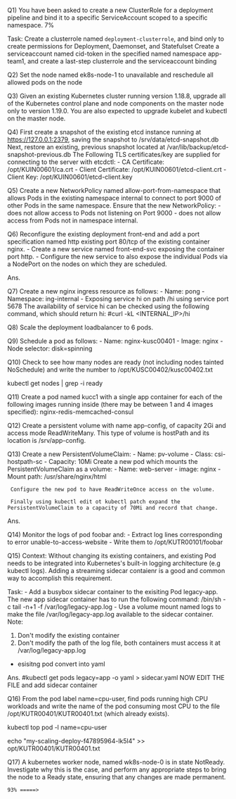 

Q1) You have been asked to create a new ClusterRole for a deployment pipeline and bind it to a specific ServiceAccount scoped to a specific namespace. 7%

Task:
	Create a clusterrole named `deployment-clusterrole`, and bind only to create permissions for Deployment, Daemonset, and Statefulset
	Create a serviceaccount named cid-token in the specified named namespace app-team1, and create a last-step clusterrole and the serviceaccount binding


Q2) Set the node named ek8s-node-1 to unavailable and reschedule all allowed pods on the node 


Q3) 
Given an existing Kubernetes cluster running version 1.18.8, upgrade all of the Kubernetes control plane and node components on the master node only to version 1.19.0.
You are also expected to upgrade kubelet and kubectl on the master node.


Q4) First create a snapshot of the existing etcd instance running at https://127.0.0.1:2379, saving the snapshot to /srv/data/etcd-snapshot.db
Next, restore an existing, previous snapshot located at /var/lib/backup/etcd-snapshot-previous.db
	The Following TLS certificates/key are supplied for connecting to the server with etcdctl:
	- CA Certificate: /opt/KUIN00601/ca.crt
	- Client Certificate: /opt/KUIN00601/etcd-client.crt
	- Client Key: /opt/KUIN00601/etcd-client.key

Q5) Create a new NetworkPolicy named allow-port-from-namespace that allows Pods in the existing namespace internal to connect to port 9000 of other Pods in the same namespace.
	Ensure that the new NetworkPolicy:
	- does not allow access to Pods not listening on Port 9000
	- does not allow access from Pods not in namespace internal.



Q6) Reconfigure the existing deployment front-end and add a port specification named http existing port 80/tcp of the existing container nginx.
	- Create a new service named front-end-svc exposing the container port http.
	- Configure the new service to also expose the individual Pods via a NodePort on the nodes on which they are scheduled.

Ans. 

Q7) Create a new nginx ingress resource as follows:
	- Name: pong
	- Namespace: ing-internal
	- Exposing service hi on path /hi using service port 5678
The availability of service hi can be checked using the following command, which should return hi:
	#curl -kL <INTERNAL_IP>/hi


Q8) Scale the deployment loadbalancer to 6 pods.

 


Q9) Schedule a pod as follows:
	- Name: nginx-kusc00401
	- Image: nginx
	- Node selector: disk=spinning


Q10) Check to see how many nodes are ready (not including nodes tainted NoSchedule) and write the number to /opt/KUSC00402/kusc00402.txt

kubectl get nodes | grep -i ready


Q11) Create a pod named kucc1 with a single app container for each of the following images running inside (there may be between 1 and 4 images specified): nginx-redis-memcached-consul



Q12) Create a persistent volume with name app-config, of capacity 2Gi and access mode ReadWriteMany. This type of volume is hostPath and its location is /srv/app-config.



Q13) Create a new PersistentVolumeClaim:
	- Name: pv-volume
	- Class: csi-hostpath-sc
	- Capacity: 10Mi
     Create a new pod which mounts the PersistentVolumeClaim as a volume:
	- Name: web-server
	- image: nginx
	- Mount path: /usr/share/nginx/html

     Configure the new pod to have ReadWriteOnce access on the volume.

     Finally using kubectl edit ot kubectl patch expand the PersistentVolumeClaim to a capacity of 70Mi and record that change.


Ans.


Q14) Monitor the logs of pod foobar and:
	- Extract log lines corresponding to error unable-to-access-website
	- Write them to /opt/KUTR00101/foobar



Q15) 
Context:
	Without changing its existing containers, and existing Pod needs to be integrated into Kubernetes's built-in logging architecture (e.g kubectl logs). Adding a streaming sidecar contaienr is a good and common way to accomplish this requirement.

Task:
	- Add a busybox sidecar container to the exisiting Pod legacy-app. The new app sidecar container has to run the following command:
		/bin/sh -c tail -n+1 -f /var/log/legacy-app.log
	- Use a volume mount named logs to make the file /var/log/legacy-app.log available to the sidecar container.
Note: 
1) Don't modify the existing container
2) Don't modify the path of the log file, both containers must access it at /var/log/legacy-app.log


* esisitng pod convert into yaml 



Ans.
#kubectl get pods legacy=app -o yaml > sidecar.yaml
NOW EDIT THE FILE and add sidecar container








Q16) From the pod label name=cpu-user, find pods running high CPU workloads and write the name of the pod consuming most CPU to the file /opt/KUTR00401/KUTR00401.txt (which already exists).

kubectl top pod -l name=cpu-user

echo "my-scaling-deploy-f47895964-lk5l4" >> opt/KUTR00401/KUTR00401.txt






Q17) A kubernetes worker node, named wk8s-node-0 is in state NotReady.
	Investigate why this is the case, and perform any appropriate steps to bring the node to a Ready state, ensuring that any changes are made permanent.




    93% =====> 
